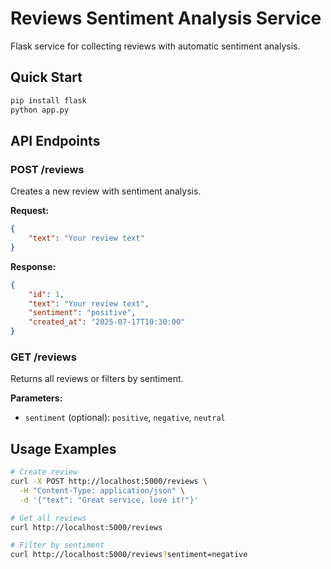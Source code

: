# Reviews Sentiment Analysis Service

Flask service for collecting reviews with automatic sentiment analysis.

## Quick Start

```bash
pip install flask
python app.py
```

## API Endpoints

### POST /reviews
Creates a new review with sentiment analysis.

**Request:**
```json
{
    "text": "Your review text"
}
```

**Response:**
```json
{
    "id": 1,
    "text": "Your review text",
    "sentiment": "positive",
    "created_at": "2025-07-17T10:30:00"
}
```

### GET /reviews
Returns all reviews or filters by sentiment.

**Parameters:**
- `sentiment` (optional): `positive`, `negative`, `neutral`

## Usage Examples

```bash
# Create review
curl -X POST http://localhost:5000/reviews \
  -H "Content-Type: application/json" \
  -d '{"text": "Great service, love it!"}'

# Get all reviews
curl http://localhost:5000/reviews

# Filter by sentiment
curl http://localhost:5000/reviews?sentiment=negative
```